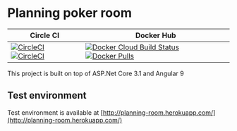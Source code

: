 # Planning poker room

Circle CI | Docker Hub
|---|---|
[![CircleCI](https://img.shields.io/circleci/build/github/ilchenkob/planning-room/develop?label=build%20develop)](https://app.circleci.com/pipelines/github/ilchenkob/planning-room?branch=develop) [![CircleCI](https://img.shields.io/circleci/build/github/ilchenkob/planning-room/master?label=build%20master)](https://app.circleci.com/pipelines/github/ilchenkob/planning-room?branch=master)|[![Docker Cloud Build Status](https://img.shields.io/docker/cloud/build/ilchenkob/planning-room)](https://hub.docker.com/r/ilchenkob/planning-room/builds) [![Docker Pulls](https://img.shields.io/docker/pulls/ilchenkob/planning-room)](https://hub.docker.com/r/ilchenkob/planning-room)

This project is built on top of ASP.Net Core 3.1 and Angular 9

## Test environment

Test environment is available at [http://planning-room.herokuapp.com/](http://planning-room.herokuapp.com/)